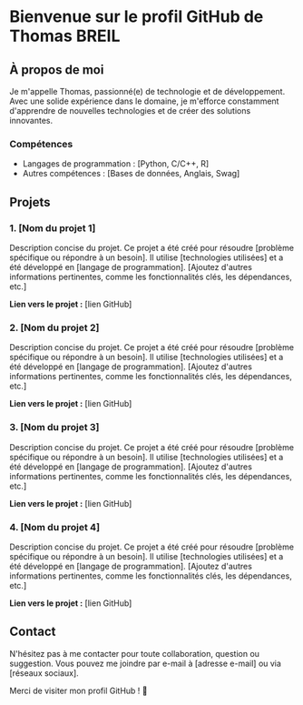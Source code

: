# Bienvenue sur le profil GitHub de Thomas BREIL

## À propos de moi

Je m'appelle Thomas, passionné(e) de technologie et de développement. Avec une solide expérience dans le domaine, je m'efforce constamment d'apprendre de nouvelles technologies et de créer des solutions innovantes.

### Compétences

- Langages de programmation : [Python, C/C++, R]
- Autres compétences : [Bases de données, Anglais, Swag]

## Projets

### 1. [Nom du projet 1]

Description concise du projet. Ce projet a été créé pour résoudre [problème spécifique ou répondre à un besoin]. Il utilise [technologies utilisées] et a été développé en [langage de programmation]. [Ajoutez d'autres informations pertinentes, comme les fonctionnalités clés, les dépendances, etc.]

**Lien vers le projet :** [lien GitHub]

### 2. [Nom du projet 2]

Description concise du projet. Ce projet a été créé pour résoudre [problème spécifique ou répondre à un besoin]. Il utilise [technologies utilisées] et a été développé en [langage de programmation]. [Ajoutez d'autres informations pertinentes, comme les fonctionnalités clés, les dépendances, etc.]

**Lien vers le projet :** [lien GitHub]

### 3. [Nom du projet 3]

Description concise du projet. Ce projet a été créé pour résoudre [problème spécifique ou répondre à un besoin]. Il utilise [technologies utilisées] et a été développé en [langage de programmation]. [Ajoutez d'autres informations pertinentes, comme les fonctionnalités clés, les dépendances, etc.]

**Lien vers le projet :** [lien GitHub]

### 4. [Nom du projet 4]

Description concise du projet. Ce projet a été créé pour résoudre [problème spécifique ou répondre à un besoin]. Il utilise [technologies utilisées] et a été développé en [langage de programmation]. [Ajoutez d'autres informations pertinentes, comme les fonctionnalités clés, les dépendances, etc.]

**Lien vers le projet :** [lien GitHub]

## Contact

N'hésitez pas à me contacter pour toute collaboration, question ou suggestion. Vous pouvez me joindre par e-mail à [adresse e-mail] ou via [réseaux sociaux].

Merci de visiter mon profil GitHub ! 🚀
